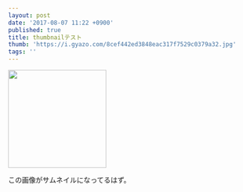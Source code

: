```yaml
---
layout: post
date: '2017-08-07 11:22 +0900'
published: true
title: thumbnailテスト
thumb: 'https://i.gyazo.com/8cef442ed3848eac317f7529c0379a32.jpg'
tags: ''
---
```

<image src="https://i.gyazo.com/8cef442ed3848eac317f7529c0379a32.jpg" width="200px">

この画像がサムネイルになってるはず。